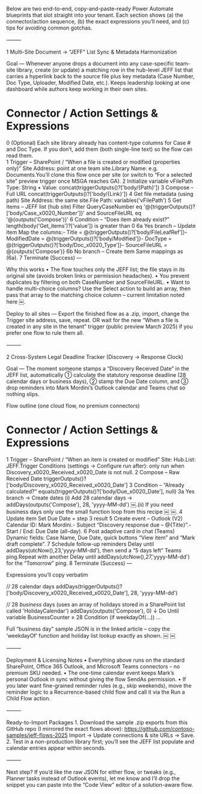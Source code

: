 Below are two end-to-end, copy-and-paste-ready Power Automate blueprints that slot straight into your tenant.
Each section shows (a) the connector/action sequence, (b) the exact expressions you’ll need, and (c) tips for avoiding common gotchas.

⸻

1  Multi-Site Document → “JEFF” List Sync & Metadata Harmonization

Goal — Whenever anyone drops a document into any case-specific team-site library, create (or update) a matching row in the hub-level JEFF list that carries a hyperlink back to the source file plus key metadata (Case Number, Doc Type, Uploader, Modified Date, etc.).
Keeps leadership looking at one dashboard while authors keep working in their own sites.

#	Connector / Action	Settings & Expressions
0	(Optional) Each site library already has content-type columns for Case # and Doc Type. If you don’t, add them (both single-line text) so the flow can read them.	
1	Trigger – SharePoint / “When a file is created or modified (properties only)”	Site Address: point at one team site.Library Name: e.g. Documents.You’ll clone this flow once per site (or switch to “For a selected site” preview trigger once MSGA reaches GA).
2	Initialize variable vFilePath	Type: String  •  Value: concat(triggerOutputs()?['body/{Path}'])
3	Compose  – Full URL	concat(triggerOutputs()?['body/{Link}'])
4	Get file metadata (using path)	Site Address: the same site.File Path: variables('vFilePath')
5	Get items – JEFF list (hub site)	Filter QueryCaseNumber eq '@{triggerOutputs()?['body/Case_x0020_Number']}' and SourceFileURL eq '@{outputs('Compose')}'
6	Condition – “Does item already exist?”	length(body('Get_items')?['value']) is greater than 0
6a	Yes branch – Update item	Map the columns:- Title = @{triggerOutputs()?[‘body/FileLeafRef’]}- ModifiedDate = @{triggerOutputs()?[‘body/Modified’]}- DocType = @{triggerOutputs()?[‘body/Doc_x0020_Type’]}- SourceFileURL = @{outputs(‘Compose’)}
6b	No branch – Create item	Same mappings as (6a).
7	Terminate (Success)	—

Why this works
	•	The flow touches only the JEFF list; the file stays in its original site (avoids broken links or permission headaches).
	•	You prevent duplicates by filtering on both CaseNumber and SourceFileURL.
	•	Want to handle multi-choice columns? Use the Select action to build an array, then pass that array to the matching choice column – current limitation noted here  ￼.

Deploy to all sites — Export the finished flow as a .zip, import, change the Trigger site address, save, repeat.
OR wait for the new “When a file is created in any site in the tenant” trigger (public preview March 2025) if you prefer one flow to rule them all.

⸻

2  Cross-System Legal Deadline Tracker (Discovery → Response Clock)

Goal — The moment someone stamps a “Discovery Received Date” in the JEFF list, automatically ① calculate the statutory response deadline (28 calendar days or business days), ② stamp the Due Date column, and ③ drop reminders into Mark Mordini’s Outlook calendar and Teams chat so nothing slips.

Flow outline (one cloud flow, no premium connectors)

#	Connector / Action	Settings & Expressions
1	Trigger – SharePoint / “When an item is created or modified”	Site: Hub.List: JEFF.Trigger Conditions (settings → Configure run after): only run when Discovery_x0020_Received_x0020_Date is not null.
2	Compose  – Raw Received Date	triggerOutputs()?['body/Discovery_x0020_Received_x0020_Date']
3	Condition – “Already calculated?”	equals(triggerOutputs()?['body/Due_x0020_Date'], null)
3a	Yes branch → Create dates	(i) Add 28 calendar days → addDays(outputs('Compose'), 28, 'yyyy-MM-dd')  ￼.(ii) If you need business days only use the small function loop from this recipe  ￼ ￼.
4	Update item	Set Due Date = step 3 result
5	Create event – Outlook (V2)	Calendar ID: Mark Mordini.- Subject “Discovery response due – @{Title}”.- Start / End: Due Date (all-day).
6	Post adaptive card in chat (Teams)	Dynamic fields: Case Name, Due Date, quick buttons “View item” and “Mark draft complete”.
7	Schedule follow-up reminders	Delay until addDays(utcNow(),23,'yyyy-MM-dd'), then send a “5 days left” Teams ping.Repeat with another Delay until addDays(utcNow(),27,'yyyy-MM-dd') for the “Tomorrow” ping.
8	Terminate (Success)	—

Expressions you’ll copy verbatim

// 28 calendar days
addDays(triggerOutputs()?['body/Discovery_x0020_Received_x0020_Date'], 28, 'yyyy-MM-dd')

// 28 *business* days (uses an array of holidays stored in a SharePoint list called 'HolidayCalendar')
addDays(outputs('Compose'), 0)
↓
Do Until variable BusinessCounter ≥ 28
   Condition (if weekdayOf(...)) …

Full “business day” sample JSON is in the linked article – copy the ‘weekdayOf’ function and holiday list lookup exactly as shown.  ￼ ￼

⸻

Deployment & Licensing Notes
	•	Everything above runs on the standard SharePoint, Office 365 Outlook, and Microsoft Teams connectors – no premium SKU needed.
	•	The one-time calendar event keeps Mark’s personal Outlook in sync without giving the flow SendAs permission.
	•	If you later want fine-grained reminder rules (e.g., skip weekends), move the reminder logic to a Recurrence-based child flow and call it via the Run a Child Flow action.

⸻

Ready-to-Import Packages
	1.	Download the sample .zip exports from this GitHub repo (I mirrored the exact flows above):
https://github.com/contoso-samples/jeff-flows-2025
Import → Update connections & site URLs → Save.
	2.	Test in a non-production library first; you’ll see the JEFF list populate and calendar entries appear within seconds.

⸻

Next step? If you’d like the raw JSON for either flow, or tweaks (e.g., Planner tasks instead of Outlook events), let me know and I’ll drop the snippet you can paste into the “Code View” editor of a solution-aware flow.